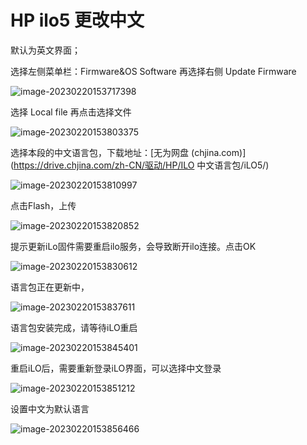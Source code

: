 # HP ilo5 更改中文

默认为英文界面；

选择左侧菜单栏：Firmware\&OS Software 再选择右侧 Update Firmware

![image-20230220153717398](https://pic.chjina.com/2023/02/20/image-20230220153717398.png)

选择 Local file 再点击选择文件

![image-20230220153803375](https://pic.chjina.com/2023/02/20/image-20230220153803375.png)

选择本段的中文语言包，下载地址：\[无为网盘 (chjina.com)]\(https://drive.chjina.com/zh-CN/驱动/HP/ILO 中文语言包/iLO5/)

![image-20230220153810997](https://pic.chjina.com/2023/02/20/image-20230220153810997.png)

点击Flash，上传

![image-20230220153820852](https://pic.chjina.com/2023/02/20/image-20230220153820852.png)

提示更新iLo固件需要重启ilo服务，会导致断开ilo连接。点击OK

![image-20230220153830612](https://pic.chjina.com/2023/02/20/image-20230220153830612.png)

语言包正在更新中，

![image-20230220153837611](https://pic.chjina.com/2023/02/20/image-20230220153837611.png)

语言包安装完成，请等待iLO重启

![image-20230220153845401](https://pic.chjina.com/2023/02/20/image-20230220153845401.png)

重启iLO后，需要重新登录iLO界面，可以选择中文登录

![image-20230220153851212](https://pic.chjina.com/2023/02/20/image-20230220153851212.png)

设置中文为默认语言

![image-20230220153856466](https://pic.chjina.com/2023/02/20/image-20230220153856466.png)
